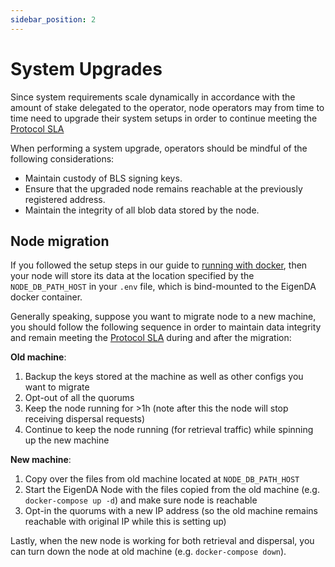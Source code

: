 ```yaml
---
sidebar_position: 2
---
```


# System Upgrades

Since system requirements scale dynamically in accordance with the amount of stake delegated to the operator, node operators may from time to time need to upgrade their system setups in order to continue meeting the [Protocol SLA](../requirements/protocol-SLA/)

When performing a system upgrade, operators should be mindful of the following considerations:
- Maintain custody of BLS signing keys.
- Ensure that the upgraded node remains reachable at the previously registered address.
- Maintain the integrity of all blob data stored by the node.

## Node migration

If you followed the setup steps in our guide to [running with docker](../run-a-node/run-with-docker/), then your node will store its data at the location specified by the `NODE_DB_PATH_HOST` in your `.env` file, which is bind-mounted to the EigenDA docker container.

Generally speaking, suppose you want to migrate node to a new machine, you should follow the following sequence in order to maintain data integrity and remain meeting the [Protocol SLA](../requirements/protocol-SLA/) during and after the migration:

**Old machine**:
1. Backup the keys stored at the machine as well as other configs you want to migrate
2. Opt-out of all the quorums
3. Keep the node running for >1h (note after this the node will stop receiving dispersal requests)
4. Continue to keep the node running (for retrieval traffic) while spinning up the new machine

**New machine**:
1. Copy over the files from old machine located at `NODE_DB_PATH_HOST`
2. Start the EigenDA Node with the files copied from the old machine (e.g. `docker-compose up -d`) and make sure node is reachable
3. Opt-in the quorums with a new IP address (so the old machine remains reachable with original IP while this is setting up)

Lastly, when the new node is working for both retrieval and dispersal, you can turn down the node at old machine (e.g. `docker-compose down`).
